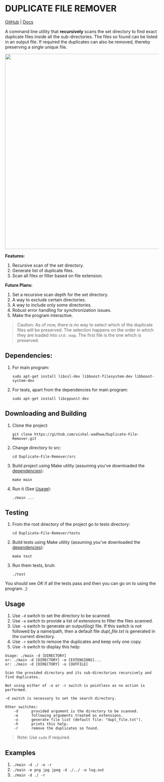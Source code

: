 # DUPLICATE FILE REMOVER

[GitHub](https://github.com/vishal-wadhwa/Duplicate-File-Remover) | [Docs](https://vishal-wadhwa.github.io/Duplicate-File-Remover/)

A command line utility that __recursively__ scans the set directory to find exact duplicate files inside all the sub-directories. 
The files so found can be listed in an output file. If required the duplicates can also be removed, thereby preserving a single unique file.

<a href="https://asciinema.org/a/t2LGSwFmtDOSkqyJecVbTveKN?autoplay=1" target="_blank"><img src="https://asciinema.org/a/t2LGSwFmtDOSkqyJecVbTveKN.png" width="640"/></a>

__Features:__
1. Recursive scan of the set directory.
2. Generate list of duplicate files.
3. Scan all files or filter based on file extension.

__Future Plans:__
1. Set a recursive scan depth for the set directory.
2. A way to exclude certain directories.
3. A way to include only some directories.
4. Robust error handling for synchronization issues.
5. Make the program interactive.

> Caution: As of now, there is no way to select which of the duplicate files will be preserved. The selection happens on the order in which they are loaded into `std::map`. The first file is the one which is preserved.

## <a name="dep">Dependencies</a>:
1. For main program:

    `sudo apt-get install libssl-dev libboost-filesystem-dev libboost-system-dev`

2. For tests, apart from the dependencies for main program:

    `sudo apt-get install libcppunit-dev`

## Downloading and Building
1. Clone the project:

    `git clone https://github.com/vishal-wadhwa/Duplicate-File-Remover.git`

2. Change directory to src:

    `cd Duplicate-File-Remover/src`

3. Build project using Make utility (assuming you've downloaded the [dependencies](#dep)):

    `make main`

4. Run it (See [Usage](#use)):

    `./main ...`

## Testing
1. From the root directory of the project go to tests directory:

    `cd Duplicate-File-Remover/tests`

2. Build tests using Make utility (assuming you've downloaded the [dependencies](#dep)):

    `make test`

3. Run them tests, bruh:

    `./test`

You should see _OK_ if all the tests pass and then you can go on to using the program. ;)


## <a name="use">Usage</a>
1. Use `-d` switch to set the directory to be scanned.
2. Use `-e` switch to provide a list of extensions to filter the files scanned.
3. Use `-o` switch to generate an output(log) file. If this switch is not followed by a name/path, then a default file _dupl_file.txt_ is generated in the current directory.
4. Use `-r` switch to remove the duplicates and keep only one copy.
5. Use `-h` switch to display this help:
    
```
Usage: ./main -d [DIRECTORY]
or: ./main -d [DIRECTORY] -e [EXTENSIONS]...
or: ./main -d [DIRECTORY] -o [OUTFILE]

Scan the provided directory and its sub-directories recursively and find duplicates.

Not using either of -o or -r switch is pointless as no action is performed.

-d switch is necessary to set the search directory.

Other switches:
    -d		provided argument is the directory to be scanned.
    -e		following arguments treated as extensions.
    -o		generate file list (default file: "dupl_file.txt").
    -h		prints this help.
    -r		remove the duplicates so found.
```
> Note: Use `sudo` if required.

## Examples
1. `./main -d ./ -o -r`
2. `./main -e png jpg jpeg -d ./../ -o log.out`
3. `./main -d ./ -r`
